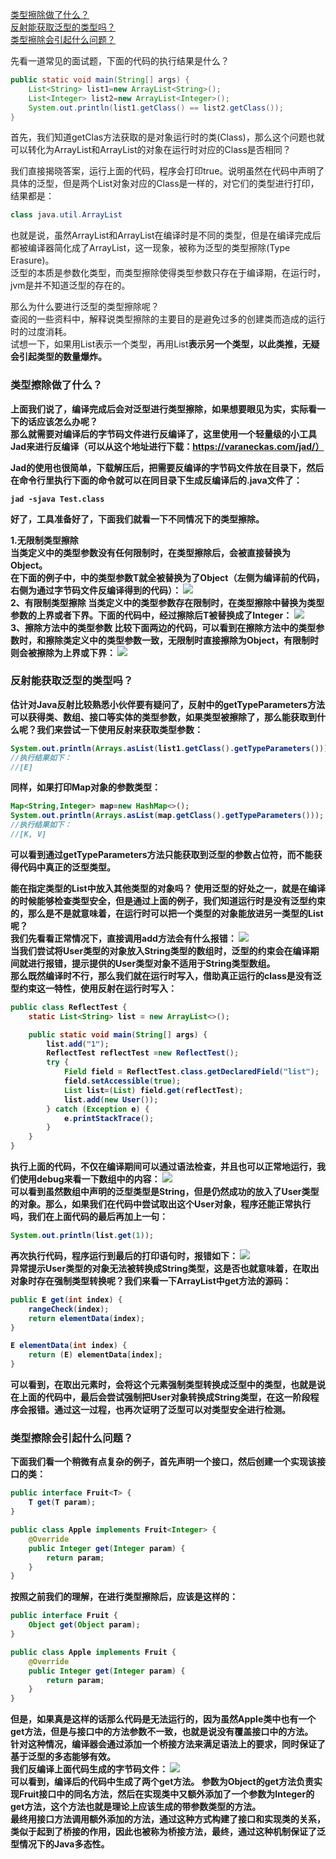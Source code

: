 [类型擦除做了什么？](#类型擦除做了什么？)  
[反射能获取泛型的类型吗？](#反射能获取泛型的类型吗？)  
[类型擦除会引起什么问题？](#类型擦除会引起什么问题？)  

先看一道常见的面试题，下面的代码的执行结果是什么？
```java
public static void main(String[] args) {
    List<String> list1=new ArrayList<String>();
    List<Integer> list2=new ArrayList<Integer>();
    System.out.println(list1.getClass() == list2.getClass());
}
```
首先，我们知道getClas方法获取的是对象运行时的类(Class)，那么这个问题也就可以转化为ArrayList<String>和ArrayList<Integer>的对象在运行时对应的Class是否相同？

我们直接揭晓答案，运行上面的代码，程序会打印true。说明虽然在代码中声明了具体的泛型，但是两个List对象对应的Class是一样的，对它们的类型进行打印，结果都是：
```java
class java.util.ArrayList
```
也就是说，虽然ArrayList<String>和ArrayList<Integer>在编译时是不同的类型，但是在编译完成后都被编译器简化成了ArrayList，这一现象，被称为泛型的类型擦除(Type Erasure)。  
泛型的本质是参数化类型，而类型擦除使得类型参数只存在于编译期，在运行时，jvm是并不知道泛型的存在的。

那么为什么要进行泛型的类型擦除呢？  
查阅的一些资料中，解释说类型擦除的主要目的是避免过多的创建类而造成的运行时的过度消耗。  
试想一下，如果用List<A>表示一个类型，再用List<B>表示另一个类型，以此类推，无疑会引起类型的数量爆炸。

### 类型擦除做了什么？
上面我们说了，编译完成后会对泛型进行类型擦除，如果想要眼见为实，实际看一下的话应该怎么办呢？  
那么就需要对编译后的字节码文件进行反编译了，这里使用一个轻量级的小工具Jad来进行反编译（可以从这个地址进行下载：https://varaneckas.com/jad/）

Jad的使用也很简单，下载解压后，把需要反编译的字节码文件放在目录下，然后在命令行里执行下面的命令就可以在同目录下生成反编译后的.java文件了：
```shell script
jad -sjava Test.class
```
好了，工具准备好了，下面我们就看一下不同情况下的类型擦除。

**1.无限制类型擦除**  
当类定义中的类型参数没有任何限制时，在类型擦除后，会被直接替换为Object。  
在下面的例子中，<T>中的类型参数T就全被替换为了Object（左侧为编译前的代码，右侧为通过字节码文件反编译得到的代码）：
![](../../resources/java/objectSwp.png)  
2、有限制类型擦除
当类定义中的类型参数存在限制时，在类型擦除中替换为类型参数的上界或者下界。下面的代码中，经过擦除后T被替换成了Integer：
![](../../resources/java/paraSwp.png)  
3、擦除方法中的类型参数
比较下面两边的代码，可以看到在擦除方法中的类型参数时，和擦除类定义中的类型参数一致，无限制时直接擦除为Object，有限制时则会被擦除为上界或下界：
![](../../resources/java/methodSwp.png)  

### 反射能获取泛型的类型吗？
估计对Java反射比较熟悉小伙伴要有疑问了，反射中的getTypeParameters方法可以获得类、数组、接口等实体的类型参数，如果类型被擦除了，那么能获取到什么呢？我们来尝试一下使用反射来获取类型参数：
```java
System.out.println(Arrays.asList(list1.getClass().getTypeParameters()));
//执行结果如下：
//[E]
```
同样，如果打印Map对象的参数类型：
```java
Map<String,Integer> map=new HashMap<>();
System.out.println(Arrays.asList(map.getClass().getTypeParameters()));
//执行结果如下：
//[K, V]
```
可以看到通过getTypeParameters方法只能获取到泛型的参数占位符，而不能获得代码中真正的泛型类型。

能在指定类型的List中放入其他类型的对象吗？
使用泛型的好处之一，就是在编译的时候能够检查类型安全，但是通过上面的例子，我们知道运行时是没有泛型约束的，那么是不是就意味着，在运行时可以把一个类型的对象能放进另一类型的List呢？  
我们先看看正常情况下，直接调用add方法会有什么报错：
![](../../resources/java/addErr.png)  
当我们尝试将User类型的对象放入String类型的数组时，泛型的约束会在编译期间就进行报错，提示提供的User类型对象不适用于String类型数组。  
那么既然编译时不行，那么我们就在运行时写入，借助真正运行的class是没有泛型约束这一特性，使用反射在运行时写入：
```java
public class ReflectTest {
    static List<String> list = new ArrayList<>();

    public static void main(String[] args) {
        list.add("1");
        ReflectTest reflectTest =new ReflectTest();
        try {
            Field field = ReflectTest.class.getDeclaredField("list");
            field.setAccessible(true);
            List list=(List) field.get(reflectTest);
            list.add(new User());
        } catch (Exception e) {
            e.printStackTrace();
        }        
    }
}
```
执行上面的代码，不仅在编译期间可以通过语法检查，并且也可以正常地运行，我们使用debug来看一下数组中的内容：
![](../../resources/java/swpDebug.png)  
可以看到虽然数组中声明的泛型类型是String，但是仍然成功的放入了User类型的对象。那么，如果我们在代码中尝试取出这个User对象，程序还能正常执行吗，我们在上面代码的最后再加上一句：
```java
System.out.println(list.get(1));
```
再次执行代码，程序运行到最后的打印语句时，报错如下：
![](../../resources/java/reflectErr.png)  
异常提示User类型的对象无法被转换成String类型，这是否也就意味着，在取出对象时存在强制类型转换呢？我们来看一下ArrayList中get方法的源码：
```java
public E get(int index) {
    rangeCheck(index);
    return elementData(index);
}

E elementData(int index) {
    return (E) elementData[index];
}
```
可以看到，在取出元素时，会将这个元素强制类型转换成泛型中的类型，也就是说在上面的代码中，最后会尝试强制把User对象转换成String类型，在这一阶段程序会报错。通过这一过程，也再次证明了泛型可以对类型安全进行检测。

### 类型擦除会引起什么问题？
下面我们看一个稍微有点复杂的例子，首先声明一个接口，然后创建一个实现该接口的类：
```java
public interface Fruit<T> {
    T get(T param);
}

public class Apple implements Fruit<Integer> {
    @Override
    public Integer get(Integer param) {
        return param;
    }
}
```
按照之前我们的理解，在进行类型擦除后，应该是这样的：
```java
public interface Fruit {
    Object get(Object param);
}

public class Apple implements Fruit {
    @Override
    public Integer get(Integer param) {
        return param;
    }
}
```
但是，如果真是这样的话那么代码是无法运行的，因为虽然Apple类中也有一个get方法，但是与接口中的方法参数不一致，也就是说没有覆盖接口中的方法。  
针对这种情况，编译器会通过添加一个桥接方法来满足语法上的要求，同时保证了基于泛型的多态能够有效。  
我们反编译上面代码生成的字节码文件：
![](../../resources/java/briMth.png)  
可以看到，编译后的代码中生成了两个get方法。
参数为Object的get方法负责实现Fruit接口中的同名方法，然后在实现类中又额外添加了一个参数为Integer的get方法，这个方法也就是理论上应该生成的带参数类型的方法。  
最终用接口方法调用额外添加的方法，通过这种方式构建了接口和实现类的关系，类似于起到了桥接的作用，因此也被称为桥接方法，最终，通过这种机制保证了泛型情况下的Java多态性。


